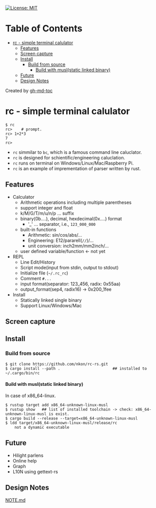 [![License: MIT](https://img.shields.io/badge/License-MIT-yellow.svg)](https://opensource.org/licenses/MIT)


Table of Contents
=================

   * [rc - simple terminal calulator](#rc---simple-terminal-calulator)
      * [Features](#features)
      * [Screen capture](#screen-capture)
      * [Install](#install)
         * [Build from source](#build-from-source)
            * [Build with musl(static linked binary)](#build-with-muslstatic-linked-binary)
      * [Future](#future)
      * [Design Notes](#design-notes)

Created by [gh-md-toc](https://github.com/ekalinin/github-markdown-toc)


rc - simple terminal calulator
==============================

```
$ rc
rc>    # prompt.
rc> 1+2*3
7
rc> 
```

* `rc` simmilar to `bc`, which is a famous command line caluclator.
* `rc` is designed for schientific/engineering caluclation.
* `rc` runs on terminal on Windows/Linux/Mac/Raspberry Pi.
* `rc` is an example of imprementation of parser written by rust.

## Features

* Calculator
    + Arithmetic operations including multiple parentheses
    + support integer and float
    + k/M/G/T/m/u/n/p ... suffix
    + binary(0b....), decimal, hexdecimal(0x....) format
        - '_' ... separator, i.e., `123_000_000`
    + built-in functions
        - Arithmetic: sin/cos/abs/...
        - Engineering: E12/pararell(`//`)/...
        - unit conversion: inch2mm/mm2inch/...
    + user defined variable/function  <- not yet
* REPL
    + Line Edit/History
    + Script mode(input from stdin, output to stdout)
    + Initialize file (`~/.rc_rc`)
    + Comment `#...`
    + input format(separator: 123_456, radix: 0x55aa)
    + output_format(sep4, radix16) -> 0x200_1fee
* Install
    + Statically linked single binary
    + Support Linux/Windows/Mac


## Screen capture


## Install

### Build from source

```
$ git clone https://github.com/nkon/rc-rs.git
$ cargo install --path .                       ## installed to ~/.cargo/bin/rc
```

#### Build with musl(static linked binary)

In case of x86_64-linux.

```
$ rustup target add x86_64-unknown-linux-musl
$ rustup show   ## list of installed toolchain -> check: x86_64-unknown-linux-musl is exist.
$ cargo build --release --target=x86_64-unknown-linux-musl
$ ldd target/x86_64-unknown-linux-musl/release/rc
    not a dynamic executable
```

## Future

* Hilight parlens
* Online help
* Graph
* L10N using gettext-rs

## Design Notes

[NOTE.md](NOTE.md)
